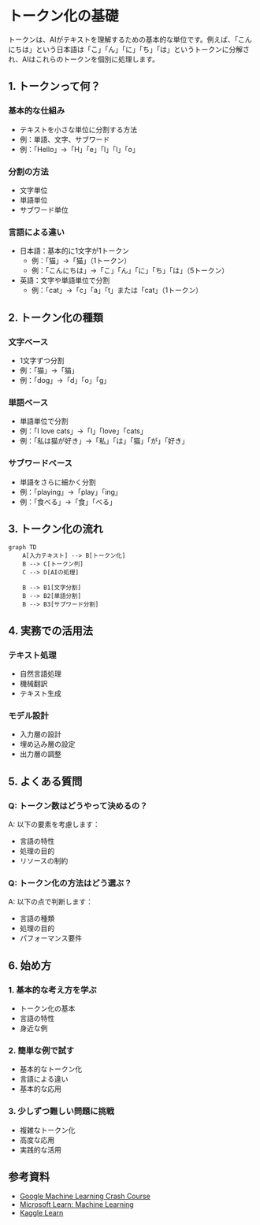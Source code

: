 # トークン化の基礎

トークンは、AIがテキストを理解するための基本的な単位です。例えば、「こんにちは」という日本語は「こ」「ん」「に」「ち」「は」というトークンに分解され、AIはこれらのトークンを個別に処理します。

## 1. トークンって何？

### 基本的な仕組み
- テキストを小さな単位に分割する方法
- 例：単語、文字、サブワード
- 例：「Hello」→「H」「e」「l」「l」「o」

### 分割の方法
- 文字単位
- 単語単位
- サブワード単位

### 言語による違い
- 日本語：基本的に1文字が1トークン
  - 例：「猫」→「猫」（1トークン）
  - 例：「こんにちは」→「こ」「ん」「に」「ち」「は」（5トークン）
- 英語：文字や単語単位で分割
  - 例：「cat」→「c」「a」「t」または「cat」（1トークン）

## 2. トークン化の種類

### 文字ベース
- 1文字ずつ分割
- 例：「猫」→「猫」
- 例：「dog」→「d」「o」「g」

### 単語ベース
- 単語単位で分割
- 例：「I love cats」→「I」「love」「cats」
- 例：「私は猫が好き」→「私」「は」「猫」「が」「好き」

### サブワードベース
- 単語をさらに細かく分割
- 例：「playing」→「play」「ing」
- 例：「食べる」→「食」「べる」

## 3. トークン化の流れ

```mermaid
graph TD
    A[入力テキスト] --> B[トークン化]
    B --> C[トークン列]
    C --> D[AIの処理]
    
    B --> B1[文字分割]
    B --> B2[単語分割]
    B --> B3[サブワード分割]
```

## 4. 実務での活用法

### テキスト処理
- 自然言語処理
- 機械翻訳
- テキスト生成

### モデル設計
- 入力層の設計
- 埋め込み層の設定
- 出力層の調整

## 5. よくある質問

### Q: トークン数はどうやって決めるの？
A: 以下の要素を考慮します：
- 言語の特性
- 処理の目的
- リソースの制約

### Q: トークン化の方法はどう選ぶ？
A: 以下の点で判断します：
- 言語の種類
- 処理の目的
- パフォーマンス要件

## 6. 始め方

### 1. 基本的な考え方を学ぶ
- トークン化の基本
- 言語の特性
- 身近な例

### 2. 簡単な例で試す
- 基本的なトークン化
- 言語による違い
- 基本的な応用

### 3. 少しずつ難しい問題に挑戦
- 複雑なトークン化
- 高度な応用
- 実践的な活用

## 参考資料
- [Google Machine Learning Crash Course](https://developers.google.com/machine-learning/crash-course)
- [Microsoft Learn: Machine Learning](https://docs.microsoft.com/learn/paths/get-started-with-artificial-intelligence-on-azure/)
- [Kaggle Learn](https://www.kaggle.com/learn) 
